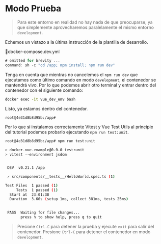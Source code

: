 # Modo Prueba

>Para este entorno en realidad no hay nada de que preocuparse, ya que simplemente aprovecharemos paralelamente el mismo entorno `development`.

Echemos un vistazo a la última instrucción de la plantilla de desarrollo.

📃docker-compose.dev.yml
```js
# omitted for brevity ...
command: sh -c "cd /app; npm install; npm run dev"
```


Tenga en cuenta que mientras no cancelemos el `npm run dev` que ejecutamos como último comando en modo `development`, el contenedor se mantendrá vivo. Por lo que podemos abrir otro terminal y entrar dentro del contenedor con el siguiente comando:

```sh
docker exec -it vue_dev_env bash
```
Listo, ya estamos dentro del contenedor.

```sh
root@4e31d8b8d95b:/app#
```

Por lo que si instalamos correctamente Vitest y Vue Test Utils al principio del tutorial podemos probarlo ejecutando `npm run test:unit`.

```sh
root@4e31d8b8d95b:/app# npm run test:unit

> docker-vue-example@0.0.0 test:unit
> vitest --environment jsdom


 DEV  v0.21.1 /app

 ✓ src/components/__tests__/HelloWorld.spec.ts (1)

Test Files  1 passed (1)
     Tests  1 passed (1)
  Start at  23:01:38
  Duration  3.60s (setup 1ms, collect 381ms, tests 25ms)

                                                                                                                                     
 PASS  Waiting for file changes...                                                                                                   
       press h to show help, press q to quit
```

>Presione `Ctrl-C` para detener la prueba y ejecute `exit` para salir del contenedor.
>Presione `Ctrl-C` para detener el contenedor en modo `development`.

